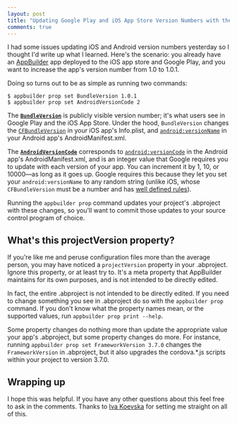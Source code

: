 ```yaml
---
layout: post
title: "Updating Google Play and iOS App Store Version Numbers with the AppBuilder CLI"
comments: true
---
```


I had some issues updating iOS and Android version numbers yesterday so I thought I'd write up what I learned. Here's the scenario: you already have an [AppBuilder](http://www.telerik.com/appbuilder) app deployed to the iOS app store and Google Play, and you want to increase the app's version number from 1.0 to 1.0.1.

Doing so turns out to be as simple as running two commands:

<pre class="language-shell"><code class="language-shell">$ appbuilder prop set BundleVersion 1.0.1
$ appbuilder prop set AndroidVersionCode 2
</code></pre>

<!-- more -->

The [**`BundleVersion`**](http://docs.telerik.com/platform/appbuilder/configuring-your-project/project-properties-general#general-project-properties-in-the-appbuilder-command-line-interface) is publicly visible version number; it's what users see in Google Play and the iOS App Store. Under the hood, `BundleVersion` changes the [`CFBundleVersion`](https://developer.apple.com/library/ios/documentation/General/Reference/InfoPlistKeyReference/Articles/CoreFoundationKeys.html#//apple_ref/doc/uid/20001431-102364) in your iOS app's Info.plist, and [`android:versionName`](http://developer.android.com/guide/topics/manifest/manifest-element.html#vname) in your Android app's AndroidManifest.xml.

The [**`AndroidVersionCode`**](http://docs.telerik.com/platform/appbuilder/configuring-your-project/project-properties-for-android-devices#android-project-properties-in-the-appbuilder-command-line-interface) corresponds to [`android:versionCode`](http://developer.android.com/guide/topics/manifest/manifest-element.html#vcode) in the Android app's AndroidManifest.xml, and is an integer value that Google requires you to update with each version of your app. You can increment it by 1, 10, or 10000—as long as it goes up. Google requires this because they let you set your `android:versionName` to any random string (unlike iOS, whose `CFBundleVersion` must be a number and has [well defined rules](https://developer.apple.com/library/ios/documentation/General/Reference/InfoPlistKeyReference/Articles/CoreFoundationKeys.html#//apple_ref/doc/uid/20001431-102364)).

Running the `appbuilder prop` command updates your project's .abproject with these changes, so you'll want to commit those updates to your source control program of choice.

## What's this projectVersion property?

If you're like me and peruse configuration files more than the average person, you may have noticed a `projectVersion` property in your .abproject. Ignore this property, or at least try to. It's a meta property that AppBuilder maintains for its own purposes, and is not intended to be directly edited.

In fact, the entire .abproject is not intended to be directly edited. If you need to change something you see in .abproject do so with the `appbuilder prop` command. If you don't know what the property names mean, or the supported values, run `appbuilder prop print --help`.

Some property changes do nothing more than update the appropriate value your app's .abproject, but some property changes do more. For instance, running `appbuilder prop set FrameworkVersion 3.7.0` changes the `FrameworkVersion` in .abproject, but it also upgrades the cordova.*.js scripts within your project to version 3.7.0.

## Wrapping up

I hope this was helpful. If you have any other questions about this feel free to ask in the comments. Thanks to [Iva Koevska](https://twitter.com/admatha) for setting me straight on all of this.
